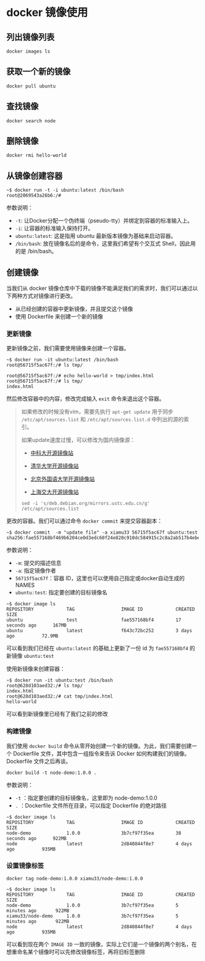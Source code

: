 # docker 镜像使用

## 列出镜像列表

```shell
docker images ls
```

## 获取一个新的镜像

```shell
docker pull ubuntu
```

## 查找镜像

```shell
docker search node
```

## 删除镜像

```shell
docker rmi hello-world
```

## 从镜像创建容器

```shell
~$ docker run -t -i ubuntu:latest /bin/bash
root@2069543a26b6:/#
```

参数说明：

- `-t`: 让Docker分配一个伪终端（pseudo-tty）并绑定到容器的标准输入上。
- `-i`: 让容器的标准输入保持打开。
- `ubuntu:latest`: 这是指用 ubuntu 最新版本镜像为基础来启动容器。
- `/bin/bash`: 放在镜像名后的是命令，这里我们希望有个交互式 Shell，因此用的是 /bin/bash。

## 创建镜像

当我们从 docker 镜像仓库中下载的镜像不能满足我们的需求时，我们可以通过以下两种方式对镜像进行更改。

- 从已经创建的容器中更新镜像，并且提交这个镜像
- 使用 Dockerfile 来创建一个新的镜像

### 更新镜像

更新镜像之前，我们需要使用镜像来创建一个容器。

```shell
~$ docker run -it ubuntu:latest /bin/bash
root@56715f5ac67f:/# ls tmp/

root@56715f5ac67f:/# echo hello-world > tmp/index.html
root@56715f5ac67f:/# ls tmp/
index.html
```

然后修改容器中的内容，修改完成输入 `exit` 命令来退出这个容器。

> 如果修改的时候没有vim，需要先执行 `apt-get update` 用于同步 `/etc/apt/sources.list` 和 `/etc/apt/sources.list.d` 中列出的源的索引。
>
> 如果update速度过慢，可以修改为国内镜像源：
>
> - [中科大开源镜像站](http://mirrors.ustc.edu.cn)
>
> - [清华大学开源镜像站](https://mirrors.tuna.tsinghua.edu.cn)
>
> - [北京外国语大学开源镜像站](https://mirrors.tuna.tsinghua.edu.cn)
>
> - [上海交大开源镜像站](https://mirrors.tuna.tsinghua.edu.cn)
>
> ```shell
> sed -i 's/deb.debian.org/mirrors.ustc.edu.cn/g' /etc/apt/sources.list
> ```

更改的容器。我们可以通过命令 `docker commit` 来提交容器副本：

```shell
~$ docker commit  -m "update file" -a xiamu33 56715f5ac67f ubuntu:test
sha256:fae557168bf469b6204ce0d3edc60f24e828c910dc584915c2c8a2ab517b4ebe
```

参数说明：

- `-m`: 提交的描述信息
- `-a`: 指定镜像作者
- `56715f5ac67f`：容器 ID，这里也可以使用自己指定或docker自动生成的NAMES
- `ubuntu:test`: 指定要创建的目标镜像名

```shell
~$ docker image ls
REPOSITORY            TAG                 IMAGE ID            CREATED             SIZE
ubuntu                test                fae557168bf4        17 seconds ago      167MB
ubuntu                latest              f643c72bc252        3 days ago          72.9MB
```

可以看到我们已经在 `ubuntu:latest` 的基础上更新了一份 id 为 `fae557168bf4` 的新镜像 `ubuntu:test`

使用新镜像来创建容器：

```shell
~$ docker run -it ubuntu:test /bin/bash
root@628d103aed32:/# ls tmp/
index.html
root@628d103aed32:/# cat tmp/index.html
hello-world
```

可以看到新镜像里已经有了我们之前的修改

### 构建镜像

我们使用 `docker build` 命令从零开始创建一个新的镜像。为此，我们需要创建一个 Dockerfile 文件，其中包含一组指令来告诉 Docker 如何构建我们的镜像。Dockerfile 文件之后再谈。

```shell
docker build -t node-demo:1.0.0 .
```

参数说明：

- `-t` ：指定要创建的目标镜像名，这里即为 node-demo:1.0.0
- `.` ：Dockerfile 文件所在目录，可以指定 Dockerfile 的绝对路径

```shell
~$ docker image ls
REPOSITORY            TAG                 IMAGE ID            CREATED             SIZE
node-demo             1.0.0               3b7cf97f35ea        38 seconds ago      922MB
node                  latest              2d840844f8e7        4 days ago          935MB
```

### 设置镜像标签

```shell
docker tag node-demo:1.0.0 xiamu33/node-demo:1.0.0
```

```shell
~$ docker image ls
REPOSITORY            TAG                 IMAGE ID            CREATED             SIZE
node-demo             1.0.0               3b7cf97f35ea        5 minutes ago       922MB
xiamu33/node-demo     1.0.0               3b7cf97f35ea        5 minutes ago       922MB
node                  latest              2d840844f8e7        4 days ago          935MB

```

可以看到现在两个 `IMAGE ID` 一致的镜像，实际上它们是一个镜像的两个别名，在想重命名某个镜像时可以先修改镜像标签，再将旧标签删除
